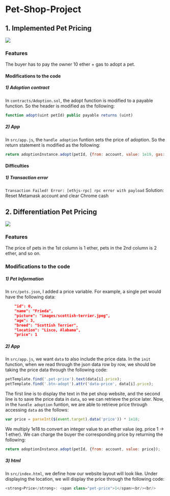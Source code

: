 # Pet-Shop-Project


## 1. Implemented Pet Pricing

![](gif/1.gif)

### Features
The buyer has to pay the owner 10 ether + gas to adopt a pet. 

#### Modifications to the code
##### 1) Adoption contract
In `contracts/Adoption.sol`, the adopt function is modified to a payable function. So the header is modified as the following:
```javascript
function adopt(uint petId) public payable returns (uint)

```
##### 2) App
In `src/app.js`, the `handle adoption` funtion sets the price of adoption. So the return statement is modified as the following:
```javascript
return adoptionInstance.adopt(petId, {from: account, value: 1e19, gas: 100000});
```

#### Difficulties
##### 1) Transaction error
`Transaction Failed! Error: [ethjs-rpc] rpc error with payload`
Solution: Reset Metamask account and clear Chrome cash

## 2. Differentiation Pet Pricing

![](gif/2.gif)

### Features
The price of pets in the 1st column is 1 ether, pets in the 2nd column is 2 ether, and so on. 

### Modifications to the code
##### 1) Pet Information
In `src/pets.json`, I added a price variable. For example, a single pet would have the following data:
```json
    "id": 0,
    "name": "Frieda",
    "picture": "images/scottish-terrier.jpeg",
    "age": 3,
    "breed": "Scottish Terrier",
    "location": "Lisco, Alabama",
    "price": 1
```

##### 2) App
In `src/app.js`, we want `data` to also include the price data. In the `init` function, when we read through the json data row by row, we should be taking the price data through the following code:
```javascript
petTemplate.find('.pet-price').text(data[i].price);
petTemplate.find('.btn-adopt').attr('data-price', data[i].price);
```
The first line is to display the text in the pet shop website, and the second line is to save the price data in `data`, so we can retrieve the price later. Now, in the `handle adoption` funtion, we are able to retrieve price through accessing `data` as the follows:
```javascript
var price = parseInt($(event.target).data('price')) * 1e18;
```
We multiply 1e18 to convert an integer value to an ether value (eg. price 1 -> 1 ether).
We can charge the buyer the corresponding price by returning the following:
```javascript
return adoptionInstance.adopt(petId, {from: account, value: price});
```

##### 3) html 
In `src/index.html`, we define how our website layout will look like. Under displaying the location, we will display the price through the following code:
```javascript
<strong>Price</strong>: <span class="pet-price">1</span><br/><br/>
```



